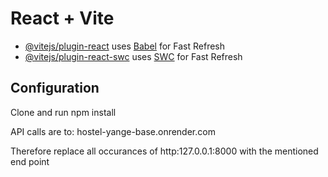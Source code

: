 # React + Vite

- [@vitejs/plugin-react](https://github.com/vitejs/vite-plugin-react/blob/main/packages/plugin-react) uses [Babel](https://babeljs.io/) for Fast Refresh
- [@vitejs/plugin-react-swc](https://github.com/vitejs/vite-plugin-react/blob/main/packages/plugin-react-swc) uses [SWC](https://swc.rs/) for Fast Refresh

## Configuration

Clone and run npm install

API calls are to: hostel-yange-base.onrender.com

Therefore replace all occurances of http:127.0.0.1:8000 with the mentioned end point 
